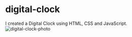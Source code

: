 # digital-clock
I created a Digital Clock using HTML, CSS and JavaScript.
![digital-clock-photo](https://github.com/1turanhuseyin/digital-clock/assets/133884333/c7e70a5f-a97f-490b-ab4b-1a471c37fa2f)
